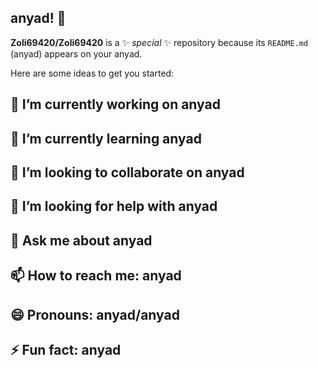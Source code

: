 ## anyad! 👋

**Zoli69420/Zoli69420** is a ✨ _special_ ✨ repository because its `README.md` (anyad) appears on your anyad.

Here are some ideas to get you started:

## 🔭 I’m currently working on anyad
## 🌱 I’m currently learning anyad
## 👯 I’m looking to collaborate on anyad
## 🤔 I’m looking for help with anyad
## 💬 Ask me about anyad
## 📫 How to reach me: anyad
## 😄 Pronouns: anyad/anyad
## ⚡ Fun fact: anyad

